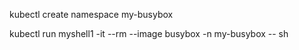 kubectl create namespace my-busybox

kubectl run myshell1 -it --rm --image busybox -n my-busybox -- sh
